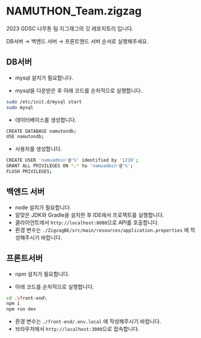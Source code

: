 # NAMUTHON_Team.zigzag
2023 GDSC 나무톤 팀 지그재그의 깃 레포지토리 입니다.

DB서버 → 백엔드 서버 → 프론트엔드 서버 순서로 실행해주세요.

## DB서버

* mysql 설치가 필요합니다.

* mysql을 다운받은 후 아래 코드를 순차적으로 실행합니다.

```bash
sudo /etc/init.d/mysql start
sudo mysql
```

* 데이터베이스를 생성합니다.

```bash
CREATE DATABASE namutondb;
USE namutondb;
```

* 사용자를 생성합니다.

```bash
CREATE USER 'namuadmin'@'%' identified by '1210';
GRANT ALL PRIVILEGES ON *.* to 'namuadmin'@'%';
FLUSH PRIVILEGES;
```


## 백엔드 서버

* node 설치가 필요합니다.
* 알맞은 JDK와 Gradle을 설치한 후 IDE에서 프로젝트를 실행합니다.
* 클라이언트에서 `http://localhost:8080`으로 API를 호출합니다.
* 환경 변수는 `./ZigzagBE/src/main/resources/application.properties` 에 작성해주시기 바랍니다.


  

## 프론트서버

* npm 설치가 필요합니다.

* 아래 코드를 순차적으로 실행합니다.
```bash
cd .\front-end\
npm i
npm run dev
```

* 환경 변수는 `./front-end/.env.local` 에 작성해주시기 바랍니다.
* 브라우저에서 `http://localhost:3000`으로 접속합니다.
